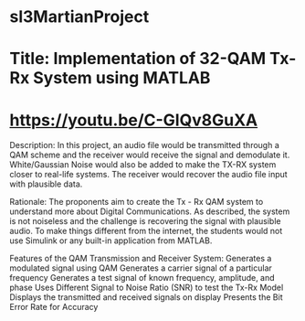 # sl3MartianProject
# Title: Implementation of 32-QAM Tx-Rx System using MATLAB 
# https://youtu.be/C-GlQv8GuXA 

Description: In this project, an audio file would be transmitted through a QAM scheme and the receiver would receive the signal and demodulate it. White/Gaussian Noise would also be added to make the TX-RX system closer to real-life systems. The receiver would recover the audio file input with plausible data. 

Rationale: The proponents aim to create the Tx - Rx QAM system to understand more about Digital Communications. As described, the system is not noiseless and the challenge is recovering the signal with plausible audio. To make things different from the internet, the students would not use Simulink or any built-in application from MATLAB.  

Features of the QAM Transmission and Receiver System:
Generates a modulated signal using QAM
Generates a carrier signal of a particular frequency
Generates a test signal of known frequency, amplitude, and phase
Uses Different Signal to Noise Ratio (SNR) to test the Tx-Rx Model
Displays the transmitted and received signals on display
Presents the Bit Error Rate for Accuracy
